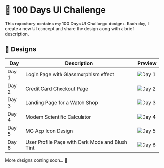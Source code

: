 # 🚀 100 Days UI Challenge

This repository contains my 100 Days UI Challenge designs. Each day, I create a new UI concept and share the design along with a brief description.

## 🎨 Designs

| Day | Description | Preview |
|----|------------|--------|
| Day 1 | Login Page with Glassmorphism effect | ![Day 1](designs/Day1.png) |
| Day 2 | Credit Card Checkout Page | ![Day 2](designs/Day2.png) |
| Day 3 | Landing Page for a Watch Shop | ![Day 3](designs/Day3.png) |
| Day 4 | Modern Scientific Calculator | ![Day 4](designs/Day4.png) |
| Day 5 | MG App Icon Design | ![Day 5](designs/Day5.png) |
| Day 6 | User Profile Page with Dark Mode and Blush Tint | ![Day 6](designs/Day6.png) |

More designs coming soon... 🚧
